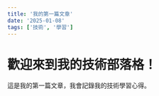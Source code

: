 ```yaml
---
title: '我的第一篇文章'
date: '2025-01-08'
tags: ['技術', '學習']
---
```


# 歡迎來到我的技術部落格！

這是我的第一篇文章，我會記錄我的技術學習心得。
